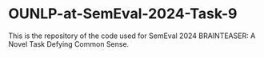 # OUNLP-at-SemEval-2024-Task-9
This is the repository of the code used for SemEval 2024 BRAINTEASER: A Novel Task Defying Common Sense.
